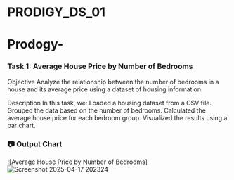 # PRODIGY_DS_01

# Prodogy-
### Task 1: Average House Price by Number of Bedrooms
 Objective
Analyze the relationship between the number of bedrooms in a house and its average price using a dataset of housing information.

 Description
In this task, we:
Loaded a housing dataset from a CSV file.
Grouped the data based on the number of bedrooms.
Calculated the average house price for each bedroom group.
Visualized the results using a bar chart.
### 📷 Output Chart

![Average House Price by Number of Bedrooms]![Screenshot 2025-04-17 202324](https://github.com/user-attachments/assets/d0ece371-9714-420f-8512-02db6a980ec3)
